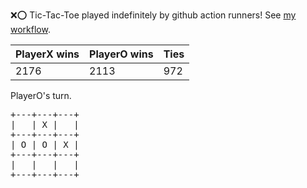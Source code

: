 :x::o: Tic-Tac-Toe played indefinitely by github action runners! See [my workflow](.github/workflows/play.yaml).

|PlayerX wins|PlayerO wins|Ties|
|-|-|-|
|2176|2113|972|

PlayerO's turn.

<pre>
+---+---+---+
|   | X |   |
+---+---+---+
| O | O | X |
+---+---+---+
|   |   |   |
+---+---+---+
</pre>